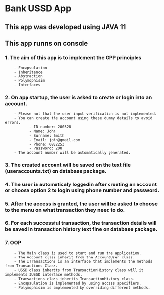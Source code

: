 # Bank USSD App
## This app was developed using JAVA 11
## This app runns on console

### 1. The aim of this app is to implement the OPP principles
        - Encapsulation
        - Inheritence
        - Abstraction 
        - Polymophisim 
        - Interfaces 
### 2. On app startup, the user is asked to create or login into an account.
        - Please not that the user input verification is not implemented.
        - You can create the account using these dummy details to avoid errors.
               - ID number: 200328
               - Name: John
               - Surname: Smith
               - Email: john@gmail.com
               - Phone: 0822253
               - Password: 200
        - The account number will be automatically generated.
### 3. The created account will be saved on the text file (useraccounts.txt) on database package.
### 4. The user is automaticaly loggedin after creating an account or choose option 2 to login using phone number and password.
### 5. After the access is granted, the user will be asked to choose to the menu on what transaction they need to do.
### 6. For each successful transaction, the transaction details will be saved in transaction history text fine on database package.

### 7. OOP
        - The Main class is used to start and run the application.
        - The Account class inherit from the AccountUser class.
        - The ITransactions is an interface that implements the methods from Transactions Class.
        - USSD class inherits from TransactionHistory class will it implements IUSSD interface methods.
        - Transactions class inherits TransactionHistory class.
        - Encapsulation is implemented by using access specifiers.
        - Polymophisim is implemented by overriding different methods.
